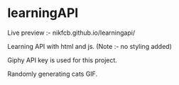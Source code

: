 # learningAPI

Live preview :- nikfcb.github.io/learningapi/

Learning API with html and js. (Note :- no styling added)

Giphy API key is used for this project.

Randomly generating cats GIF. 
